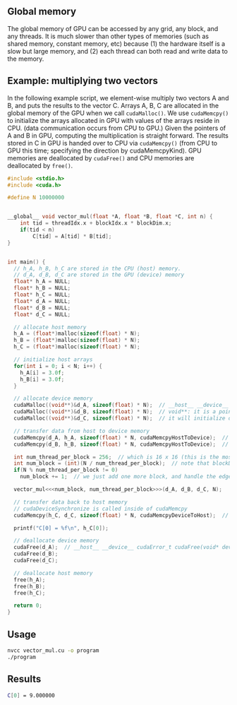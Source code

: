 ## Global memory
The global memory of GPU can be accessed by any grid, any block, and any threads.
It is much slower than other types of memories (such as shared memory, constant memory, etc) because 
(1) the hardware itself is a slow but large memory, and (2) each thread can both read and write data to the memory.

## Example: multiplying two vectors
In the following example script, we element-wise multiply two vectors A and B, and puts the results to the vector C.
Arrays A, B, C are allocated in the global memory of the GPU when we call `cudaMalloc()`.
We use `cudaMemcpy()` to initialize the arrays allocated in GPU with values of the arrays reside in CPU. (data communication occurs from CPU to GPU.)
Given the pointers of A and B in GPU, computing the multiplication is straight forward.
The results stored in C in GPU is handed over to CPU via `cudaMemcpy()` (from CPU to GPU this time; specifying the direction by cudaMemcpyKind).
GPU memories are deallocated by `cudaFree()` and CPU memories are deallocated by `free()`.

~~~cpp
#include <stdio.h>
#include <cuda.h>

#define N 10000000


__global__ void vector_mul(float *A, float *B, float *C, int n) {
    int tid = threadIdx.x + blockIdx.x * blockDim.x;
    if(tid < n)
        C[tid] = A[tid] * B[tid];
}


int main() {
  // h_A, h_B, h_C are stored in the CPU (host) memory.
  // d_A, d_B, d_C are stored in the GPU (device) memory
  float* h_A = NULL;
  float* h_B = NULL;
  float* h_C = NULL; 
  float* d_A = NULL;
  float* d_B = NULL;
  float* d_C = NULL;

  // allocate host memory
  h_A = (float*)malloc(sizeof(float) * N);
  h_B = (float*)malloc(sizeof(float) * N);
  h_C = (float*)malloc(sizeof(float) * N);

  // initialize host arrays
  for(int i = 0; i < N; i++) {
    h_A[i] = 3.0f;
    h_B[i] = 3.0f;
  }

  // allocate device memory
  cudaMalloc((void**)&d_A, sizeof(float) * N);  // __host__ __device__ cudaError_t cudaMalloc(void** devPtr, size_t size)
  cudaMalloc((void**)&d_B, sizeof(float) * N);  // void**: it is a pointer (devPtr) of a pointer (d_B)
  cudaMalloc((void**)&d_C, sizeof(float) * N);  // it will initialize d_C to point an array of size 'sizeof(float) * N'

  // transfer data from host to device memory
  cudaMemcpy(d_A, h_A, sizeof(float) * N, cudaMemcpyHostToDevice);  // __host__ cudaError_t cudaMemcpy(void* dst, const void* src, size_t count, cudaMemcpyKind kind)
  cudaMemcpy(d_B, h_B, sizeof(float) * N, cudaMemcpyHostToDevice);  // note that it (to, from ...) and not (from, to ...). (How non-intuitive!)

  int num_thread_per_block = 256;  // which is 16 x 16 (this is the most common number)
  int num_block = (int)(N / num_thread_per_block);  // note that blockDim.x = num_thread_per_block in a kernel
  if(N % num_thread_per_block != 0)
    num_block += 1;  // we just add one more block, and handle the edge case

  vector_mul<<<num_block, num_thread_per_block>>>(d_A, d_B, d_C, N);

  // transfer data back to host memory
  // cudaDeviceSynchronize is called inside of cudaMemcpy
  cudaMemcpy(h_C, d_C, sizeof(float) * N, cudaMemcpyDeviceToHost);  // we always need to specify the flow (in this case, GPU -> CPU)

  printf("C[0] = %f\n", h_C[0]);

  // deallocate device memory
  cudaFree(d_A);  // __host__ __device__ cudaError_t cudaFree(void* devPtr)
  cudaFree(d_B);
  cudaFree(d_C);

  // deallocate host memory
  free(h_A); 
  free(h_B); 
  free(h_C);

  return 0;
}
~~~


## Usage
```bash
nvcc vector_mul.cu -o program
./program
```

## Results
```bash
C[0] = 9.000000
```
